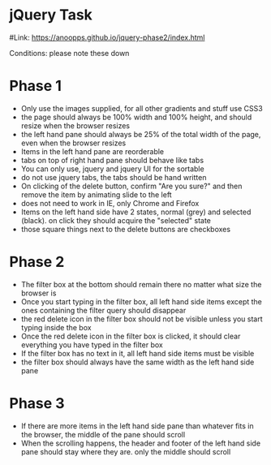 # jQuery Task

#Link: https://anoopps.github.io/jquery-phase2/index.html

Conditions: please note these down

Phase 1
=========
* Only use the images supplied, for all other gradients and stuff use CSS3
* the page should always be 100% width and 100% height, and should resize when the browser resizes
* the left hand pane should always be 25% of the total width of the page, even when the browser resizes
* Items in the left hand pane are reorderable
* tabs on top of right hand pane should behave like tabs
* You can only use, jquery and jquery UI for the sortable
* do not use jquery tabs, the tabs should be hand written
* On clicking of the delete button, confirm "Are you sure?" and then remove the item by animating slide to the left
* does not need to work in IE, only Chrome and Firefox
* Items on the left hand side have 2 states, normal (grey) and selected (black). on click they should acquire the "selected" state
* those square things next to the delete buttons are checkboxes

Phase 2
=========
* The filter box at the bottom should remain there no matter what size the browser is
* Once you start typing in the filter box, all left hand side items except the ones containing the filter query should disappear
* the red delete icon in the filter box should not be visible unless you start typing inside the box
* Once the red delete icon in the filter box is clicked, it should clear everything you have typed in the filter box
* If the filter box has no text in it, all left hand side items must be visible
* the filter box should always have the same width as the left hand side pane

Phase 3
=========
* If there are more items in the left hand side pane than whatever fits in the browser, the middle of the pane should scroll
* When the scrolling happens, the header and footer of the left hand side pane should stay where they are. only the middle should scroll


